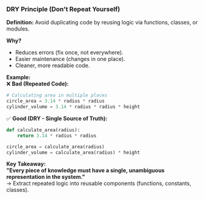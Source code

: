 ### **DRY Principle (Don't Repeat Yourself)**  
**Definition:** Avoid duplicating code by reusing logic via functions, classes, or modules.  

**Why?**  
- Reduces errors (fix once, not everywhere).  
- Easier maintenance (changes in one place).  
- Cleaner, more readable code.  

**Example:**  
❌ **Bad (Repeated Code):**  
```python
# Calculating area in multiple places
circle_area = 3.14 * radius * radius  
cylinder_volume = 3.14 * radius * radius * height  
```

✅ **Good (DRY - Single Source of Truth):**  
```python
def calculate_area(radius):
    return 3.14 * radius * radius

circle_area = calculate_area(radius)  
cylinder_volume = calculate_area(radius) * height  
```

**Key Takeaway:**  
**"Every piece of knowledge must have a single, unambiguous representation in the system."**  
→ Extract repeated logic into reusable components (functions, constants, classes).